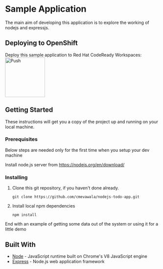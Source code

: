# Sample Application

The main aim of developing this application is to explore the working of nodejs and expressjs.

## Deploying to OpenShift

Deploy this sample application to Red Hat CodeReady Workspaces:
<a href="https://che.openshift.io/f?id=factorylztfoa6yozjl88k9">
    <img src="http://beta.codenvy.com/factory/resources/codenvy-contribute.svg" width="130" alt="Push" align="top">
</a>

## Getting Started

These instructions will get you a copy of the project up and running on your local machine.

### Prerequisites

Below steps are needed only for the first time when you setup your dev machine

Install node.js server from https://nodejs.org/en/download/

### Installing

1. Clone this git repository, if you haven't done already.

   `git clone https://github.com/cmevawala/nodejs-todo-app.git`

2. Install local npm dependencies

   `npm install`

End with an example of getting some data out of the system or using it for a little demo

## Built With

* [Node](https://nodejs.org/en/) - JavaScript runtime built on Chrome's V8 JavaScript engine
* [Express](https://expressjs.com/) - Node.js web application framework

